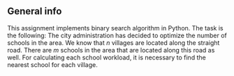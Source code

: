 ## General info
This assignment implements binary search algorithm in Python. The task is the following:
The city administration has decided to optimize the number of schools in the area. We know that *n* villages are located along the straight road. There are *m* schools in the area that are located along this road as well. For calculating each school workload, it is necessary to find the nearest school for each village.
